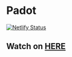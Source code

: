 # Padot

[![Netlify Status](https://api.netlify.com/api/v1/badges/fe6fc7ed-339b-42ab-883d-9386aa2aa02c/deploy-status)](https://app.netlify.com/sites/padot/deploys)

## Watch on [HERE](https://padot.netlify.app)
